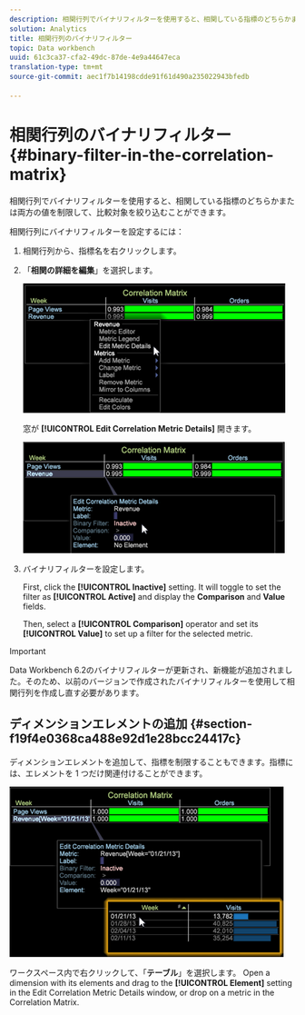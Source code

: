 ```yaml
---
description: 相関行列でバイナリフィルターを使用すると、相関している指標のどちらかまたは両方の値を制限して、比較対象を絞り込むことができます。
solution: Analytics
title: 相関行列のバイナリフィルター
topic: Data workbench
uuid: 61c3ca37-cfa2-49dc-87de-4e9a44647eca
translation-type: tm+mt
source-git-commit: aec1f7b14198cdde91f61d490a235022943bfedb

---
```



# 相関行列のバイナリフィルター{#binary-filter-in-the-correlation-matrix}

相関行列でバイナリフィルターを使用すると、相関している指標のどちらかまたは両方の値を制限して、比較対象を絞り込むことができます。

相関行列にバイナリフィルターを設定するには：

1. 相関行列から、指標名を右クリックします。
1. 「**相関の詳細を編集**」を選択します。

   ![](assets/correlation_matrix_binary_filter.png)

   窓が **[!UICONTROL Edit Correlation Metric Details]** 開きます。

   ![](assets/correlation_matrix_metric_details.png)

1. バイナリフィルターを設定します。

   First, click the **[!UICONTROL Inactive]** setting. It will toggle to set the filter as **[!UICONTROL Active]** and display the **Comparison** and **Value** fields.

   Then, select a **[!UICONTROL Comparison]** operator and set its **[!UICONTROL Value]** to set up a filter for the selected metric.

>[!IMPORTANT]
>
>Data Workbench 6.2のバイナリフィルターが更新され、新機能が追加されました。そのため、以前のバージョンで作成されたバイナリフィルターを使用して相関行列を作成し直す必要があります。

## ディメンションエレメントの追加 {#section-f19f4e0368ca488e92d1e28bcc24417c}

ディメンションエレメントを追加して、指標を制限することもできます。指標には、エレメントを 1 つだけ関連付けることができます。

![](assets/correlation_matrix_element.png)

ワークスペース内で右クリックして、「**テーブル**」を選択します。 Open a dimension with its elements and drag to the **[!UICONTROL Element]** setting in the Edit Correlation Metric Details window, or drop on a metric in the Correlation Matrix.
